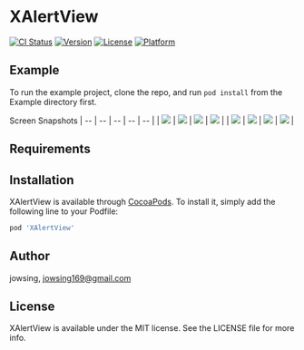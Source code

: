 # XAlertView

[![CI Status](https://img.shields.io/travis/jowsing/XAlertView.svg?style=flat)](https://travis-ci.org/jowsing/XAlertView)
[![Version](https://img.shields.io/cocoapods/v/XAlertView.svg?style=flat)](https://cocoapods.org/pods/XAlertView)
[![License](https://img.shields.io/cocoapods/l/XAlertView.svg?style=flat)](https://cocoapods.org/pods/XAlertView)
[![Platform](https://img.shields.io/cocoapods/p/XAlertView.svg?style=flat)](https://cocoapods.org/pods/XAlertView)

## Example

To run the example project, clone the repo, and run `pod install` from the Example directory first.

Screen Snapshots
| -- | -- | -- | -- | -- |
| <img src="https://github.com/Jowsing/XAlertView/blob/main/images/1.png"> | <img src="https://github.com/Jowsing/XAlertView/blob/main/images/2.png"> | <img src="https://github.com/Jowsing/XAlertView/blob/main/images/3.png"> | <img src="https://github.com/Jowsing/XAlertView/blob/main/images/4.png"> |
| <img src="https://github.com/Jowsing/XAlertView/blob/main/images/5.png"> | <img src="https://github.com/Jowsing/XAlertView/blob/main/images/6.png"> | <img src="https://github.com/Jowsing/XAlertView/blob/main/images/7.png"> | <img src="https://github.com/Jowsing/XAlertView/blob/main/images/8.png"> |


## Requirements

## Installation

XAlertView is available through [CocoaPods](https://cocoapods.org). To install
it, simply add the following line to your Podfile:

```ruby
pod 'XAlertView'
```

## Author

jowsing, jowsing169@gmail.com

## License

XAlertView is available under the MIT license. See the LICENSE file for more info.

